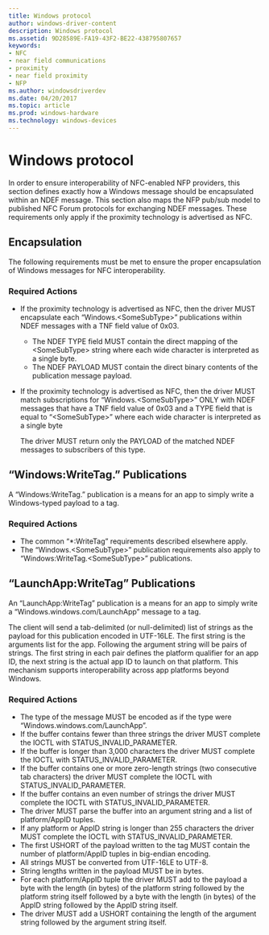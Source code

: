 ```yaml
---
title: Windows protocol
author: windows-driver-content
description: Windows protocol
ms.assetid: 9D28589E-FA19-43F2-BE22-438795807657
keywords:
- NFC
- near field communications
- proximity
- near field proximity
- NFP
ms.author: windowsdriverdev
ms.date: 04/20/2017
ms.topic: article
ms.prod: windows-hardware
ms.technology: windows-devices
---
```


# Windows protocol


In order to ensure interoperability of NFC-enabled NFP providers, this section defines exactly how a Windows message should be encapsulated within an NDEF message. This section also maps the NFP pub/sub model to published NFC Forum protocols for exchanging NDEF messages. These requirements only apply if the proximity technology is advertised as NFC.

## Encapsulation


The following requirements must be met to ensure the proper encapsulation of Windows messages for NFC interoperability.

### Required Actions

-   If the proximity technology is advertised as NFC, then the driver MUST encapsulate each “Windows.&lt;SomeSubType&gt;” publications within NDEF messages with a TNF field value of 0x03.
    -   The NDEF TYPE field MUST contain the direct mapping of the &lt;SomeSubType&gt; string where each wide character is interpreted as a single byte.
    -   The NDEF PAYLOAD MUST contain the direct binary contents of the publication message payload.
-   If the proximity technology is advertised as NFC, then the driver MUST match subscriptions for “Windows.&lt;SomeSubType&gt;” ONLY with NDEF messages that have a TNF field value of 0x03 and a TYPE field that is equal to “&lt;SomeSubType&gt;” where each wide character is interpreted as a single byte

    The driver MUST return only the PAYLOAD of the matched NDEF messages to subscribers of this type.

## “Windows:WriteTag.” Publications


A “Windows:WriteTag.” publication is a means for an app to simply write a Windows-typed payload to a tag.

### Required Actions

-   The common “\*:WriteTag” requirements described elsewhere apply.
-   The “Windows.&lt;SomeSubType&gt;” publication requirements also apply to “Windows:WriteTag.&lt;SomeSubType&gt;” publications.

## “LaunchApp:WriteTag” Publications


An “LaunchApp:WriteTag” publication is a means for an app to simply write a “Windows.windows.com/LaunchApp” message to a tag.

The client will send a tab-delimited (or null-delimited) list of strings as the payload for this publication encoded in UTF-16LE. The first string is the arguments list for the app. Following the argument string will be pairs of strings. The first string in each pair defines the platform qualifier for an app ID, the next string is the actual app ID to launch on that platform. This mechanism supports interoperability across app platforms beyond Windows.

### Required Actions

-   The type of the message MUST be encoded as if the type were “Windows.windows.com/LaunchApp”.
-   If the buffer contains fewer than three strings the driver MUST complete the IOCTL with STATUS\_INVALID\_PARAMETER.
-   If the buffer is longer than 3,000 characters the driver MUST complete the IOCTL with STATUS\_INVALID\_PARAMETER.
-   If the buffer contains one or more zero-length strings (two consecutive tab characters) the driver MUST complete the IOCTL with STATUS\_INVALID\_PARAMETER.
-   If the buffer contains an even number of strings the driver MUST complete the IOCTL with STATUS\_INVALID\_PARAMETER.
-   The driver MUST parse the buffer into an argument string and a list of platform/AppID tuples.
-   If any platform or AppID string is longer than 255 characters the driver MUST complete the IOCTL with STATUS\_INVALID\_PARAMETER.
-   The first USHORT of the payload written to the tag MUST contain the number of platform/AppID tuples in big-endian encoding.
-   All strings MUST be converted from UTF-16LE to UTF-8.
-   String lengths written in the payload MUST be in bytes.
-   For each platform/AppID tuple the driver MUST add to the payload a byte with the length (in bytes) of the platform string followed by the platform string itself followed by a byte with the length (in bytes) of the AppID string followed by the AppID string itself.
-   The driver MUST add a USHORT containing the length of the argument string followed by the argument string itself.

 

 





